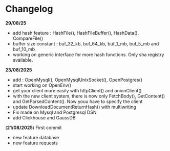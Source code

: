 # Changelog

**29/08/25**
- add hash feature : HashFile(), HashFileBuffer(), HashData(), CompareFile()
- buffer size constant : buf_32_kb, buf_64_kb, buf_1_mb, buf_5_mb and buf_10_mb
- working on generic interface for more hash functions. Only sha registry available.

**23/08/2025**
- add : OpenMysql(), OpenMysqlUnixSocket(), OpenPostgres()
- start working on OpenEnv()
- get your client more easily with httpClient() and onionClient()
- with the new client system, there is now only FetchBody(), GetContent() and GetParsedContent(). Now youu have to specify the client
- update DownloadDocumentReturnHash() with multiwriting
- Fix made on Mysql and Postgresql DSN
- add Clickhouse and GaussDB

(**21/08/2025**) First commit
- new feature database
- new feature requests 
